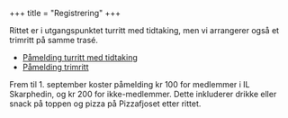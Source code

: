 +++
title = "Registrering"
+++

Rittet er i utgangspunktet turritt med tidtaking, men vi arrangerer også et trimritt på samme trasé.

- [Påmelding turritt med tidtaking][ptmt]
- [Påmelding trimritt][ptur]

Frem til 1. september koster påmelding kr 100 for medlemmer i IL Skarphedin, og kr 200 for ikke-medlemmer. Dette inkluderer drikke eller snack på toppen og pizza på Pizzafjoset etter rittet.

[ptmt]: https://signup.eqtiming.com/signup/lifjell-opp/g295.48807?event=lifjellopp
[ptur]: https://signup.eqtiming.com/signup/lifjell-opp-trim-2025/g295.52441?event=lifjellopp

